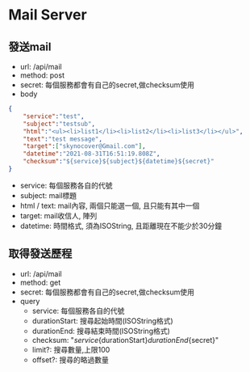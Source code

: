 # Mail Server

## 發送mail

- url: /api/mail
- method: post
- secret: 每個服務都會有自己的secret,做checksum使用
- body

```json
{
    "service":"test",
    "subject":"testsub",
    "html":"<ul><li>list1</li><li>list2</li><li>list3</li></ul>",
    "text":"test message",
    "target":["skynocover@Gmail.com"],
    "datetime":"2021-08-31T16:51:19.808Z",
    "checksum":"${service}${subject}${datetime}${secret}"
}
```

- service: 每個服務各自的代號
- subject: mail標題
- html / text: mail內容, 兩個只能選一個, 且只能有其中一個
- target: mail收信人, 陣列
- datetime: 時間格式, 須為ISOString, 且距離現在不能少於30分鐘

## 取得發送歷程

- url: /api/mail
- method: get
- secret: 每個服務都會有自己的secret,做checksum使用 
- query
  - service: 每個服務各自的代號
  - durationStart: 搜尋起始時間(ISOString格式)
  - durationEnd: 搜尋結束時間(ISOString格式)
  - checksum: "${service}${durationStart}${durationEnd}${secret}"
  - limit?: 搜尋數量,上限100
  - offset?: 搜尋的略過數量